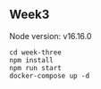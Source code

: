 ## Week3

Node version: v16.16.0

    cd week-three
    npm install
    npm run start
    docker-compose up -d
